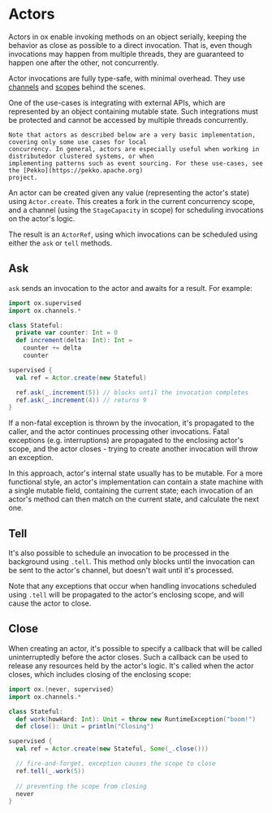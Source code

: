 # Actors

Actors in ox enable invoking methods on an object serially, keeping the behavior as close as possible to a direct 
invocation. That is, even though invocations may happen from multiple threads, they are guaranteed to happen one after 
the other, not concurrently.

Actor invocations are fully type-safe, with minimal overhead. They use [channels](index.md) and 
[scopes](../structured-concurrency/fork-join.md) behind the scenes.

One of the use-cases is integrating with external APIs, which are represented by an object containing mutable state.
Such integrations must be protected and cannot be accessed by multiple threads concurrently.

```{note}
Note that actors as described below are a very basic implementation, covering only some use cases for local 
concurrency. In general, actors are especially useful when working in distributedor clustered systems, or when 
implementing patterns such as event sourcing. For these use-cases, see the [Pekko](https://pekko.apache.org) 
project.
```

An actor can be created given any value (representing the actor's state) using `Actor.create`. This creates a fork in 
the current concurrency scope, and a channel (using the `StageCapacity` in scope) for scheduling invocations on the 
actor's logic.

The result is an `ActorRef`, using which invocations can be scheduled using either the `ask` or `tell` methods.

## Ask

`ask` sends an invocation to the actor and awaits for a result. For example:

```scala mdoc:compile-only
import ox.supervised
import ox.channels.*

class Stateful:
  private var counter: Int = 0
  def increment(delta: Int): Int =
    counter += delta
    counter

supervised {
  val ref = Actor.create(new Stateful)

  ref.ask(_.increment(5)) // blocks until the invocation completes
  ref.ask(_.increment(4)) // returns 9
}
```

If a non-fatal exception is thrown by the invocation, it's propagated to the caller, and the actor continues processing
other invocations. Fatal exceptions (e.g. interruptions) are propagated to the enclosing actor's scope, and the actor
closes - trying to create another invocation will throw an exception.

In this approach, actor's internal state usually has to be mutable. For a more functional style, an actor's 
implementation can contain a state machine with a single mutable field, containing the current state; each invocation of
an actor's method can then match on the current state, and calculate the next one.

## Tell

It's also possible to schedule an invocation to be processed in the background using `.tell`. This method only blocks
until the invocation can be sent to the actor's channel, but doesn't wait until it's processed.

Note that any exceptions that occur when handling invocations scheduled using `.tell` will be propagated to the actor's
enclosing scope, and will cause the actor to close.

## Close

When creating an actor, it's possible to specify a callback that will be called uninterruptedly before the actor closes.
Such a callback can be used to release any resources held by the actor's logic. It's called when the actor closes, which
includes closing of the enclosing scope:

```scala mdoc:compile-only
import ox.{never, supervised}
import ox.channels.*

class Stateful:
  def work(howHard: Int): Unit = throw new RuntimeException("boom!")
  def close(): Unit = println("Closing")  

supervised {
  val ref = Actor.create(new Stateful, Some(_.close()))

  // fire-and-forget, exception causes the scope to close
  ref.tell(_.work(5)) 
  
  // preventing the scope from closing
  never
}
```
